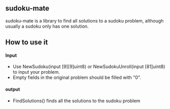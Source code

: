 ## sudoku-mate
sudoku-mate is a library to find all solutions to a sudoku problem, although usually a sudoku only has one solution.
## How to use it
#### Input
- Use NewSudoku(input [9][9]uint8) or NewSudokuUnroll(input [81]uint8) to input your problem.
- Empty fields in the original problem should be filled with "0".

#### output
- FindSolutions() finds all the solutions to the sudoku problem
